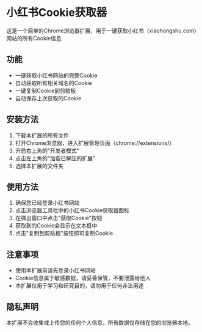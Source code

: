 # 小红书Cookie获取器

这是一个简单的Chrome浏览器扩展，用于一键获取小红书（xiaohongshu.com）网站的所有Cookie信息

## 功能

- 一键获取小红书网站的完整Cookie
- 自动获取所有相关域名的Cookie
- 一键复制Cookie到剪贴板
- 自动保存上次获取的Cookie

## 安装方法

1. 下载本扩展的所有文件
2. 打开Chrome浏览器，进入扩展管理页面（chrome://extensions/）
3. 开启右上角的"开发者模式"
4. 点击左上角的"加载已解压的扩展"
5. 选择本扩展的文件夹

## 使用方法

1. 确保您已经登录小红书网站
2. 点击浏览器工具栏中的小红书Cookie获取器图标
3. 在弹出窗口中点击"获取Cookie"按钮
4. 获取到的Cookie会显示在文本框中
5. 点击"复制到剪贴板"按钮即可复制Cookie

## 注意事项

- 使用本扩展前请先登录小红书网站
- Cookie信息属于敏感数据，请妥善保管，不要泄露给他人
- 本扩展仅用于学习和研究目的，请勿用于任何非法用途

## 隐私声明

本扩展不会收集或上传您的任何个人信息，所有数据仅存储在您的浏览器本地。 
